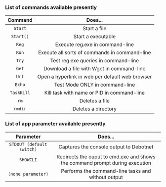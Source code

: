 ### List of commands available presently

Command| Does...
:-----:|:-----:
`Start`|Start a file
`Start()`|Start a executable
`Reg`|Execute reg.exe in command-line
`Run`|Execute all sorts of commands in command-line
`Try`|Test reg.exe queries in command-line
`Get`|Download a file with Wget in command-line
`Url`|Open a hyperlink in web per default web browser
`Echo`|Test Mode ONLY in command-line
`TaskKill`|Kill task with name or PID in command-line
`rm`|Deletes a file
`rmdir`|Deletes a directory

### List of app parameter available presently

Parameter| Does...
:-----:|:-----:
`STDOUT (default switch)`|Captures the console output to Debotnet
`SHOWCLI`|Redirects the ouput to cmd.exe and shows the command prompt during execution
`(none parameter)`|Performs the command-line tasks and without output
